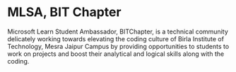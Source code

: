 # MLSA, BIT Chapter

Microsoft Learn Student Ambassador, BITChapter, is a technical community delicately working towards elevating the coding culture of Birla Institute of Technology, Mesra Jaipur Campus by providing opportunities to students to work on projects and boost their analytical and logical skills along with the coding.
